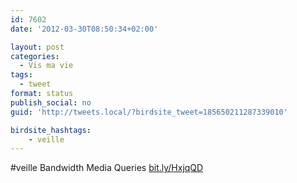 ```yaml
---
id: 7602
date: '2012-03-30T08:50:34+02:00'

layout: post
categories:
  - Vis ma vie
tags:
  - tweet
format: status
publish_social: no
guid: 'http://tweets.local/?birdsite_tweet=185650211287339010'

birdsite_hashtags:
    - veille
---
```


\#veille Bandwidth Media Queries [bit.ly/HxjqQD](http://bit.ly/HxjqQD)